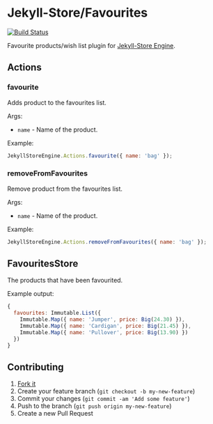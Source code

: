 # Jekyll-Store/Favourites

[![Build Status](https://travis-ci.org/jekyll-store/favourites.svg?branch=master)](https://travis-ci.org/jekyll-store/favourites)

Favourite products/wish list plugin for [Jekyll-Store Engine](https://github.com/jekyll-store/engine).

## Actions

### favourite

Adds product to the favourites list.

Args:

* `name` - Name of the product.

Example:

```javascript
JekyllStoreEngine.Actions.favourite({ name: 'bag' });
```

### removeFromFavourites

Remove product from the favourites list.

Args:

* `name` - Name of the product.

Example:

```javascript
JekyllStoreEngine.Actions.removeFromFavourites({ name: 'bag' });
```

## FavouritesStore

The products that have been favourited.

Example output:

```javascript
{
  favourites: Immutable.List({
    Immutable.Map({ name: 'Jumper', price: Big(24.30) }),
    Immutable.Map({ name: 'Cardigan', price: Big(21.45) }),
    Immutable.Map({ name: 'Pullover', price: Big(13.90) })
  })
}
```

## Contributing

1. [Fork it](https://github.com/jekyll-store/favourites/fork)
2. Create your feature branch (`git checkout -b my-new-feature`)
3. Commit your changes (`git commit -am 'Add some feature'`)
4. Push to the branch (`git push origin my-new-feature`)
5. Create a new Pull Request
